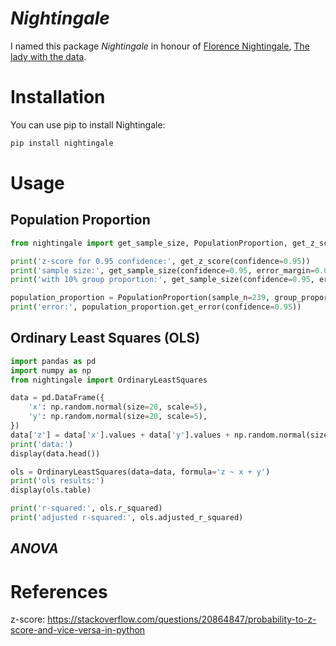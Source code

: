 # *Nightingale*

I named this package *Nightingale* in honour of 
[Florence Nightingale](https://en.wikipedia.org/wiki/Florence_Nightingale), 
[The lady with the data](https://thisisstatistics.org/florence-nightingale-the-lady-with-the-data/).

# Installation

You can use pip to install Nightingale:

```bash
pip install nightingale
```

# Usage

## Population Proportion

```python
from nightingale import get_sample_size, PopulationProportion, get_z_score

print('z-score for 0.95 confidence:', get_z_score(confidence=0.95))
print('sample size:', get_sample_size(confidence=0.95, error_margin=0.05, population_size=1000))
print('with 10% group proportion:', get_sample_size(confidence=0.95, error_margin=0.05, population_size=1000, group_proportion=0.1))

population_proportion = PopulationProportion(sample_n=239, group_proportion=0.5)
print('error:', population_proportion.get_error(confidence=0.95))
```

## Ordinary Least Squares (OLS)
```python
import pandas as pd
import numpy as np
from nightingale import OrdinaryLeastSquares

data = pd.DataFrame({
    'x': np.random.normal(size=20, scale=5), 
    'y': np.random.normal(size=20, scale=5),
})
data['z'] = data['x'].values + data['y'].values + np.random.normal(size=20, scale=1)
print('data:')
display(data.head())

ols = OrdinaryLeastSquares(data=data, formula='z ~ x + y')
print('ols results:')
display(ols.table)

print('r-squared:', ols.r_squared)
print('adjusted r-squared:', ols.adjusted_r_squared)
```

## *ANOVA*


# References
z-score: https://stackoverflow.com/questions/20864847/probability-to-z-score-and-vice-versa-in-python

